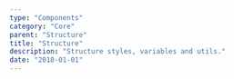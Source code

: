 ```yaml
---
type: "Components"
category: "Core"
parent: "Structure"
title: "Structure"
description: "Structure styles, variables and utils."
date: "2018-01-01"
---
```

